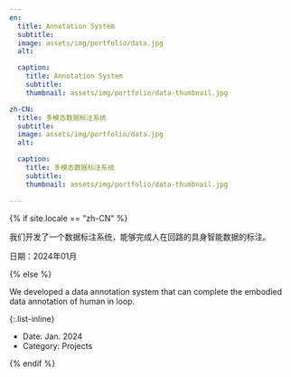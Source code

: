 ```yaml
---
en:
  title: Annotation System
  subtitle:
  image: assets/img/portfolio/data.jpg
  alt:

  caption:
    title: Annotation System
    subtitle:
    thumbnail: assets/img/portfolio/data-thumbnail.jpg

zh-CN:
  title: 多模态数据标注系统
  subtitle:
  image: assets/img/portfolio/data.jpg
  alt:

  caption:
    title: 多模态数据标注系统
    subtitle:
    thumbnail: assets/img/portfolio/data-thumbnail.jpg

---
```


{% if site.locale == "zh-CN" %}

我们开发了一个数据标注系统，能够完成人在回路的具身智能数据的标注。

日期：2024年01月

{% else %}

We developed a data annotation system that can complete the embodied data annotation of human in loop.

{:.list-inline}
- Date: Jan. 2024
- Category: Projects

{% endif %}
